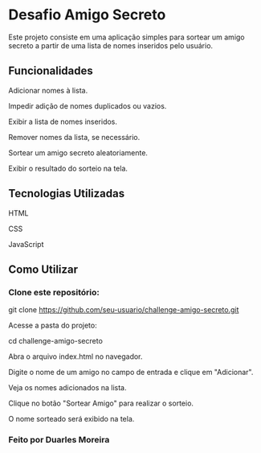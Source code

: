 # Desafio Amigo Secreto

Este projeto consiste em uma aplicação simples para sortear um amigo secreto a partir de uma lista de nomes inseridos pelo usuário.

## Funcionalidades

Adicionar nomes à lista.

Impedir adição de nomes duplicados ou vazios.

Exibir a lista de nomes inseridos.

Remover nomes da lista, se necessário.

Sortear um amigo secreto aleatoriamente.

Exibir o resultado do sorteio na tela.

## Tecnologias Utilizadas

HTML

CSS

JavaScript

## Como Utilizar

### Clone este repositório:

git clone https://github.com/seu-usuario/challenge-amigo-secreto.git

Acesse a pasta do projeto:

cd challenge-amigo-secreto

Abra o arquivo index.html no navegador.

Digite o nome de um amigo no campo de entrada e clique em "Adicionar".

Veja os nomes adicionados na lista.

Clique no botão "Sortear Amigo" para realizar o sorteio.

O nome sorteado será exibido na tela.

### Feito por Duarles Moreira